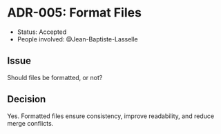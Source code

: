 # ADR-005: Format Files

- Status: Accepted
- People involved: @Jean-Baptiste-Lasselle

## Issue

Should files be formatted, or not?

## Decision

Yes. Formatted files ensure consistency, improve readability, and reduce merge conflicts.

